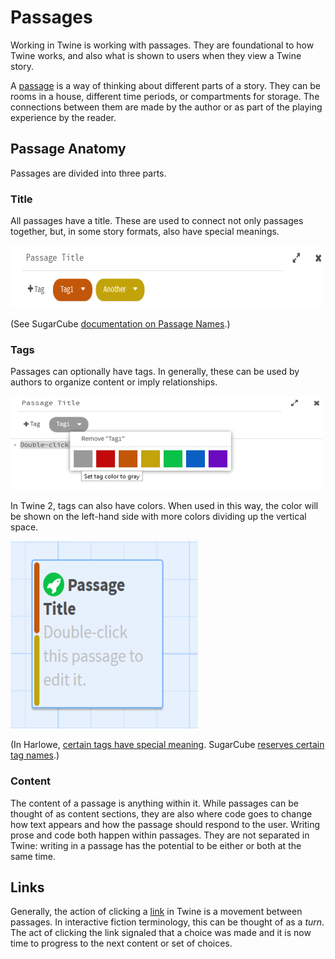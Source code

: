 # Passages

Working in Twine is working with passages. They are foundational to how Twine works, and also what is shown to users when they view a Twine story.

A [passage](../terms/terms_passages.md) is a way of thinking about different parts of a story. They can be rooms in a house, different time periods, or compartments for storage. The connections between them are made by the author or as part of the playing experience by the reader.

## Passage Anatomy

Passages are divided into three parts.

### Title

All passages have a title. These are used to connect not only passages together, but, in some story formats, also have special meanings.

![Passage Title](./images/introduction-passage-title.png "Passage Title")

(See SugarCube [documentation on Passage Names](https://www.motoslave.net/sugarcube/2/docs/#special-passages).)

### Tags

Passages can optionally have tags. In generally, these can be used by authors to organize content or imply relationships.

![Tag Colors](./images/introduction-tag-colors.png "Tag Colors")

In Twine 2, tags can also have colors. When used in this way, the color will be shown on the left-hand side with more colors dividing up the vertical space.

![Color Spacing](./images/introduction-color-spacing.png "Color Spacing")

(In Harlowe, [certain tags have special meaning](https://twine2.neocities.org/#passagetag_header). SugarCube [reserves certain tag names](https://www.motoslave.net/sugarcube/2/docs/#special-**tags**).)

### Content

The content of a passage is anything within it. While passages can be thought of as content sections, they are also where code goes to change how text appears and how the passage should respond to the user. Writing prose and code both happen within passages. They are not separated in Twine: writing in a passage has the potential to be either or both at the same time.

## Links

Generally, the action of clicking a [link](../terms/terms_passages.md#connecting-passages) in Twine is a movement between passages. In interactive fiction terminology, this can be thought of as a *turn*. The act of clicking the link signaled that a choice was made and it is now time to progress to the next content or set of choices.
